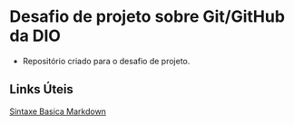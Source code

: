 #  Desafio de projeto sobre Git/GitHub da DIO
- Repositório criado para o desafio de projeto.

##  Links Úteis 
[Sintaxe Basica Markdown](https://www.markdownguide.org/basic-syntax/)
